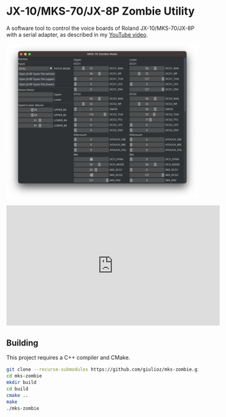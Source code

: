 # JX-10/MKS-70/JX-8P Zombie Utility

A software tool to control the voice boards of Roland JX-10/MKS-70/JX-8P with a serial adapter, as described in my [YouTube video](https://www.youtube.com/watch?v=X7epZf2e9so).

![screenshot](docs/screenshot.png)

<iframe width="560" height="315" src="https://www.youtube.com/embed/X7epZf2e9so?si=ebBpNKQuTE-0qziG" title="YouTube video player" frameborder="0" allow="accelerometer; autoplay; clipboard-write; encrypted-media; gyroscope; picture-in-picture; web-share" allowfullscreen></iframe>

## Building

This project requires a C++ compiler and CMake.

```sh
git clone --recurse-submodules https://github.com/giulioz/mks-zombie.git
cd mks-zombie
mkdir build
cd build
cmake ..
make
./mks-zombie
```
